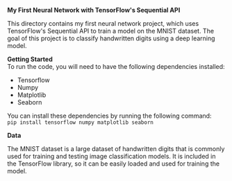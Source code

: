 **My First Neural Network with TensorFlow's Sequential API**<br>

This directory contains my first neural network project, which uses TensorFlow's Sequential API to train a model on the MNIST dataset. The goal of this project is to classify handwritten digits using a deep learning model.<br>


**Getting Started**<br>
To run the code, you will need to have the following dependencies installed:<br>
- Tensorflow
- Numpy
- Matplotlib
- Seaborn

You can install these dependencies by running the following command:<br>
`pip install tensorflow numpy matplotlib seaborn` <br>

**Data**<br>

The MNIST dataset is a large dataset of handwritten digits that is commonly used for training and testing image classification models. It is included in the TensorFlow library, so it can be easily loaded and used for training the model.
